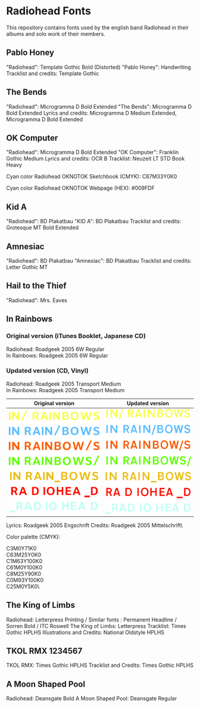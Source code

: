 # Radiohead Fonts

This repository contains fonts used by the english band Radiohead in their albums and solo work of their members.



## Pablo Honey
"Radiohead": Template Gothic Bold (Distorted)
"Pablo Honey": Handwriting
Tracklist and credits: Template Gothic

## The Bends
"Radiohead": Microgramma D Bold Extended 
"The Bends": Microgramma D Bold Extended
Lyrics and credits: Microgramma D Medium Extended, Microgramma D Bold Extended

## OK Computer
"Radiohead": Microgramma D Bold Extended
"OK Computer": Franklin Gothic Medium
Lyrics and credits: OCR B
Tracklist: Neuzeit LT STD Book Heavy

Cyan color Radiohead OKNOTOK Sketchbook (CMYK): C87M33Y0K0

Cyan color Radiohead OKNOTOK Webpage (HEX): #009FDF


## Kid A
"Radiohead": BD Plakatbau
"KID A": BD Plakatbau
Tracklist and credits: Grotesque MT Bold Extended

## Amnesiac
"Radiohead": BD Plakatbau
"Amnesiac": BD Plakatbau
Tracklist and credits: Letter Gothic MT

## Hail to the Thief
"Radiohead": Mrs. Eaves

## In Rainbows
### Original version (iTunes Booklet, Japanese CD)
Radiohead: Roadgeek 2005 6W Regular \
In Rainbows: Roadgeek 2005 6W Regular 


### Updated version (CD, Vinyl)
Radiohead: Roadgeek 2005 Transport Medium \
In Rainbows: Roadgeek 2005 Transport Medium

<!--- Roadgeek 2005 is based on the fonts used on highway signs. --->

|  Original version  |  Updated version  |
----------------------|-------------------
![svg](https://github.com/paranoidandroid-96/Radiohead-Fonts/blob/102926a1fc807695f659ac0b3502f958dd957855/Album_Covers/In_Rainbows_Raster.svg) | ![svg](https://github.com/paranoidandroid-96/Radiohead-Fonts/blob/c3b0f6f0a6daa215accde4a41dc9bf1b4d989b99/Album_Covers/In_Rainbows_v2_Raster.svg)

<!--- 
| <img src="https://github.com/paranoidandroid-96/Radiohead-Fonts/blob/102926a1fc807695f659ac0b3502f958dd957855/Album_Covers/In_Rainbows_Raster.svg" width=40% height=40%> :|: <img src="https://github.com/paranoidandroid-96/Radiohead-Fonts/blob/c3b0f6f0a6daa215accde4a41dc9bf1b4d989b99/Album_Covers/In_Rainbows_v2_Raster.svg" width=40% height=40%> |

--->

Lyrics: Roadgeek 2005 Engschrift
Credits: Roadgeek 2005 Mittelschrift\

Color palette (CMYK):

C3M0Y71K0\
C63M25Y0K0\
C1M63Y100K0\
C61M0Y100K0\
C8M25Y90K0\
C0M93Y100K0\
C25M0Y5K0\

## The King of Limbs
Radiohead: Letterpress Printing / Similar fonts : Permanent Headline / Sorren Bold / ITC Roswell
The King of Limbs: Letterpress
Tracklist: Times Gothic HPLHS
Illustrations and Credits: National Oldstyle HPLHS 


## TKOL RMX 1234567

TKOL RMX: Times Gothic HPLHS
Tracklist and Credits: Times Gothic HPLHS


## A Moon Shaped Pool
Radiohead: Deansgate Bold
A Moon Shaped Pool: Deansgate Regular

